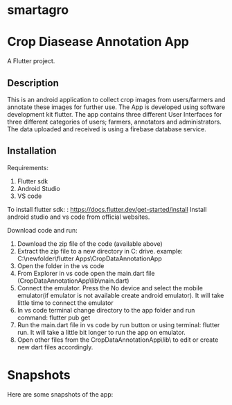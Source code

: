 # smartagro
# Crop Diasease Annotation App
A Flutter project.

## Description 
This is an android application to collect crop images from users/farmers and annotate these images for further use. The App is developed using software development kit flutter.
The app contains three different User Interfaces for three different categories of users; farmers, annotators and administrators.
The data uploaded and received is using a firebase database service.

## Installation
Requirements: 
  1. Flutter sdk 
  2. Android Studio
  3. VS code

To install flutter sdk: : https://docs.flutter.dev/get-started/install 
Install android studio and vs code from official websites. 

Download code and run: 
1. Download the zip file of the code (available above) 
2. Extract the zip file  to a new directory in C: drive.
example:  C:\newfolder\flutter Apps\CropDataAnnotationApp
3. Open the folder in the vs code
4. From Explorer in vs code open the main.dart file (CropDataAnnotationApp\lib\main.dart)
5. Connect the emulator. Press the No device and select the mobile emulator(if emulator is not available create android emulator). It will take little time to connect the emulator
6. In vs code terminal change directory to the app folder and run command: flutter pub get
8. Run the main.dart file in vs code by run button or using terminal: flutter run. It will take a little bit longer to run the app on emulator. 
10. Open other files from the CropDataAnnotationApp\lib\ to edit or create new dart files accordingly.

# Snapshots 
Here are some snapshots of the app: 

